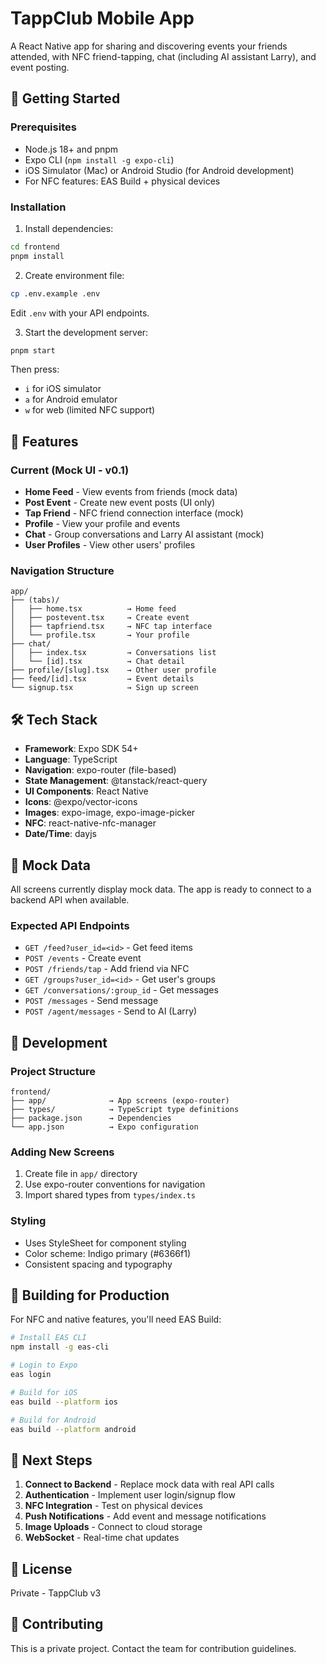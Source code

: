 # TappClub Mobile App

A React Native app for sharing and discovering events your friends attended, with NFC friend-tapping, chat (including AI assistant Larry), and event posting.

## 🚀 Getting Started

### Prerequisites

- Node.js 18+ and pnpm
- Expo CLI (`npm install -g expo-cli`)
- iOS Simulator (Mac) or Android Studio (for Android development)
- For NFC features: EAS Build + physical devices

### Installation

1. Install dependencies:
```bash
cd frontend
pnpm install
```

2. Create environment file:
```bash
cp .env.example .env
```

Edit `.env` with your API endpoints.

3. Start the development server:
```bash
pnpm start
```

Then press:
- `i` for iOS simulator
- `a` for Android emulator
- `w` for web (limited NFC support)

## 📱 Features

### Current (Mock UI - v0.1)

- **Home Feed** - View events from friends (mock data)
- **Post Event** - Create new event posts (UI only)
- **Tap Friend** - NFC friend connection interface (mock)
- **Profile** - View your profile and events
- **Chat** - Group conversations and Larry AI assistant (mock)
- **User Profiles** - View other users' profiles

### Navigation Structure

```
app/
├── (tabs)/
│   ├── home.tsx          → Home feed
│   ├── postevent.tsx     → Create event
│   ├── tapfriend.tsx     → NFC tap interface
│   └── profile.tsx       → Your profile
├── chat/
│   ├── index.tsx         → Conversations list
│   └── [id].tsx          → Chat detail
├── profile/[slug].tsx    → Other user profile
├── feed/[id].tsx         → Event details
└── signup.tsx            → Sign up screen
```

## 🛠️ Tech Stack

- **Framework**: Expo SDK 54+
- **Language**: TypeScript
- **Navigation**: expo-router (file-based)
- **State Management**: @tanstack/react-query
- **UI Components**: React Native
- **Icons**: @expo/vector-icons
- **Images**: expo-image, expo-image-picker
- **NFC**: react-native-nfc-manager
- **Date/Time**: dayjs

## 📝 Mock Data

All screens currently display mock data. The app is ready to connect to a backend API when available.

### Expected API Endpoints

- `GET /feed?user_id=<id>` - Get feed items
- `POST /events` - Create event
- `POST /friends/tap` - Add friend via NFC
- `GET /groups?user_id=<id>` - Get user's groups
- `GET /conversations/:group_id` - Get messages
- `POST /messages` - Send message
- `POST /agent/messages` - Send to AI (Larry)

## 🔧 Development

### Project Structure

```
frontend/
├── app/              → App screens (expo-router)
├── types/            → TypeScript type definitions
├── package.json      → Dependencies
└── app.json          → Expo configuration
```

### Adding New Screens

1. Create file in `app/` directory
2. Use expo-router conventions for navigation
3. Import shared types from `types/index.ts`

### Styling

- Uses StyleSheet for component styling
- Color scheme: Indigo primary (#6366f1)
- Consistent spacing and typography

## 📲 Building for Production

For NFC and native features, you'll need EAS Build:

```bash
# Install EAS CLI
npm install -g eas-cli

# Login to Expo
eas login

# Build for iOS
eas build --platform ios

# Build for Android
eas build --platform android
```

## 🎯 Next Steps

1. **Connect to Backend** - Replace mock data with real API calls
2. **Authentication** - Implement user login/signup flow
3. **NFC Integration** - Test on physical devices
4. **Push Notifications** - Add event and message notifications
5. **Image Uploads** - Connect to cloud storage
6. **WebSocket** - Real-time chat updates

## 📄 License

Private - TappClub v3

## 🤝 Contributing

This is a private project. Contact the team for contribution guidelines.
